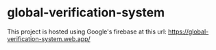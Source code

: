 # global-verification-system

This project is hosted using Google's firebase at this url: https://global-verification-system.web.app/
